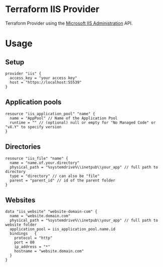 # Terraform IIS Provider

Terraform Provider using the [Microsoft IIS Administration](https://docs.microsoft.com/en-us/IIS-Administration/) API.

# Usage

## Setup

```hcl
provider "iis" {
  access_key = "your access key"
  host = "https://localhost:55539"
}
```

## Application pools

```hcl
resource "iis_application_pool" "name" {
  name = "AppPool" // Name of the Application Pool
  runtime = "" // (optional) null or empty for "No Managed Code" or "vX.Y" to specify version
}
```

## Directories

```hcl
resource "iis_file" "name" {
  name = "name.of.your.directory"
  physical_path = "%systemdrive%\\inetpub\\your_app" // full path to directory
  type = "directory" // can also be "file"
  parent = "parent_id" // id of the parent folder
}
```

## Websites

```hcl
data "iis_website" "website-domain-com" {
  name = "website.domain.com"
  physical_path = "%systemdrive%\\inetpub\\your_app" // full path to website folder
  application_pool = iis_application_pool.name.id
  bindings   {
    protocol = "http"
    port = 80
    ip_address = "*"
    hostname = "website.domain.com"
  }
}
```
